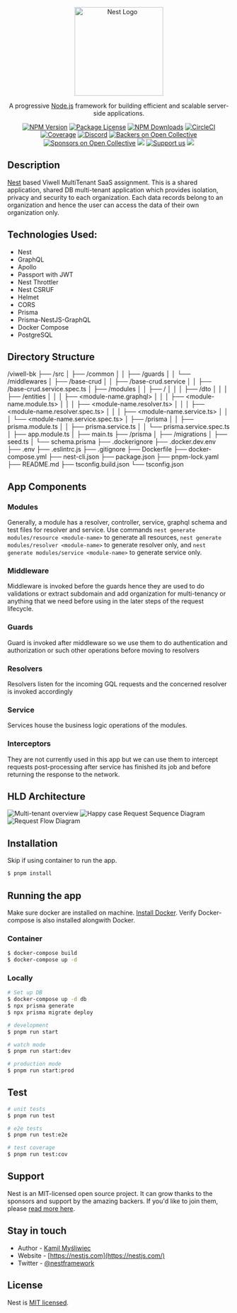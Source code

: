 <p align="center">
  <a href="http://nestjs.com/" target="blank"><img src="https://nestjs.com/img/logo-small.svg" width="200" alt="Nest Logo" /></a>
</p>

[circleci-image]: https://img.shields.io/circleci/build/github/nestjs/nest/master?token=abc123def456
[circleci-url]: https://circleci.com/gh/nestjs/nest

  <p align="center">A progressive <a href="http://nodejs.org" target="_blank">Node.js</a> framework for building efficient and scalable server-side applications.</p>
    <p align="center">
<a href="https://www.npmjs.com/~nestjscore" target="_blank"><img src="https://img.shields.io/npm/v/@nestjs/core.svg" alt="NPM Version" /></a>
<a href="https://www.npmjs.com/~nestjscore" target="_blank"><img src="https://img.shields.io/npm/l/@nestjs/core.svg" alt="Package License" /></a>
<a href="https://www.npmjs.com/~nestjscore" target="_blank"><img src="https://img.shields.io/npm/dm/@nestjs/common.svg" alt="NPM Downloads" /></a>
<a href="https://circleci.com/gh/nestjs/nest" target="_blank"><img src="https://img.shields.io/circleci/build/github/nestjs/nest/master" alt="CircleCI" /></a>
<a href="https://coveralls.io/github/nestjs/nest?branch=master" target="_blank"><img src="https://coveralls.io/repos/github/nestjs/nest/badge.svg?branch=master#9" alt="Coverage" /></a>
<a href="https://discord.gg/G7Qnnhy" target="_blank"><img src="https://img.shields.io/badge/discord-online-brightgreen.svg" alt="Discord"/></a>
<a href="https://opencollective.com/nest#backer" target="_blank"><img src="https://opencollective.com/nest/backers/badge.svg" alt="Backers on Open Collective" /></a>
<a href="https://opencollective.com/nest#sponsor" target="_blank"><img src="https://opencollective.com/nest/sponsors/badge.svg" alt="Sponsors on Open Collective" /></a>
  <a href="https://paypal.me/kamilmysliwiec" target="_blank"><img src="https://img.shields.io/badge/Donate-PayPal-ff3f59.svg"/></a>
    <a href="https://opencollective.com/nest#sponsor"  target="_blank"><img src="https://img.shields.io/badge/Support%20us-Open%20Collective-41B883.svg" alt="Support us"></a>
  <a href="https://twitter.com/nestframework" target="_blank"><img src="https://img.shields.io/twitter/follow/nestframework.svg?style=social&label=Follow"></a>
</p>
  <!--[![Backers on Open Collective](https://opencollective.com/nest/backers/badge.svg)](https://opencollective.com/nest#backer)
  [![Sponsors on Open Collective](https://opencollective.com/nest/sponsors/badge.svg)](https://opencollective.com/nest#sponsor)-->

## Description

[Nest](https://github.com/nestjs/nest) based Viwell MultiTenant SaaS assignment.
This is a shared application, shared DB multi-tenant application which provides isolation, privacy and security to each organization. Each data records belong to an organization and hence the user can access the data of their own organization only.

## Technologies Used:

- Nest
- GraphQL
- Apollo
- Passport with JWT
- Nest Throttler
- Nest CSRUF
- Helmet
- CORS
- Prisma
- Prisma-NestJS-GraphQL
- Docker Compose
- PostgreSQL

## Directory Structure

/viwell-bk
├── /src
│ ├── /common
│ │ ├── /guards
│ │ └── /middlewares
│ ├── /base-crud
│ │ ├── /base-crud.service
│ │ ├── /base-crud.service.spec.ts
│ ├── /modules
│ │ ├── /<module-name>
│ │ │ ├── /dto
│ │ │ ├── /entities
│ │ │ ├── <module-name.graphql>
│ │ │ ├── <module-name.module.ts>
│ │ │ ├── <module-name.resolver.ts>
│ │ │ ├── <module-name.resolver.spec.ts>
│ │ │ ├── <module-name.service.ts>
│ │ │ └── <module-name.service.spec.ts>
│ ├── /prisma
│ │ ├── prisma.module.ts
│ │ ├── prisma.service.ts
│ │ └── prisma.service.spec.ts
│ ├── app.module.ts
│ ├── main.ts
├── /prisma
│ ├── /migrations
│ ├── seed.ts
│ └── schema.prisma
├── .dockerignore
├── .docker.dev.env
├── .env
├── .eslintrc.js
├── .gitignore
├── Dockerfile
├── docker-compose.yml
├── nest-cli.json
├── package.json
├── pnpm-lock.yaml
├── README.md
├── tsconfig.build.json
└── tsconfig.json

## App Components

### Modules

Generally, a module has a resolver, controller, service, graphql schema and test files for resolver and service. Use commands `nest generate modules/resource <module-name>` to generate all resources, `nest generate modules/resolver <module-name>` to generate resolver only, and `nest generate modules/service <module-name>` to generate service only.

### Middleware

Middleware is invoked before the guards hence they are used to do validations or extract subdomain and add organization for multi-tenancy or anything that we need before using in the later steps of the request lifecycle.

### Guards

Guard is invoked after middleware so we use them to do authentication and authorization or such other operations before moving to resolvers

### Resolvers

Resolvers listen for the incoming GQL requests and the concerned resolver is invoked accordingly

### Service

Services house the business logic operations of the modules.

### Interceptors

They are not currently used in this app but we can use them to intercept requests post-processing after service has finished its job and before returning the response to the network.

## HLD Architecture

![Multi-tenant overview](./multi-tenant-arch.png)
![Happy case Request Sequence Diagram](./happy-case-request.png)
![Request Flow Diagram](./request-flow.png)

## Installation

Skip if using container to run the app.

```bash
$ pnpm install
```

## Running the app

Make sure docker are installed on machine. [Install Docker](https://docs.docker.com/engine/install/). Verify Docker-compose is also installed alongwith Docker.

### Container

```bash
$ docker-compose build
$ docker-compose up -d
```

### Locally

```bash
# Set up DB
$ docker-compose up -d db
$ npx prisma generate
$ npx prisma migrate deploy

# development
$ pnpm run start

# watch mode
$ pnpm run start:dev

# production mode
$ pnpm run start:prod
```

## Test

```bash
# unit tests
$ pnpm run test

# e2e tests
$ pnpm run test:e2e

# test coverage
$ pnpm run test:cov
```

## Support

Nest is an MIT-licensed open source project. It can grow thanks to the sponsors and support by the amazing backers. If you'd like to join them, please [read more here](https://docs.nestjs.com/support).

## Stay in touch

- Author - [Kamil Myśliwiec](https://kamilmysliwiec.com)
- Website - [https://nestjs.com](https://nestjs.com/)
- Twitter - [@nestframework](https://twitter.com/nestframework)

## License

Nest is [MIT licensed](LICENSE).
